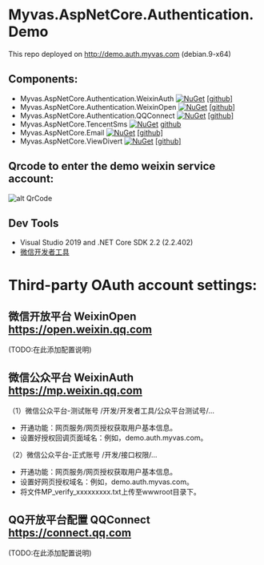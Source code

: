 # Myvas.AspNetCore.Authentication.Demo
This repo deployed on http://demo.auth.myvas.com (debian.9-x64)

## Components:

- Myvas.AspNetCore.Authentication.WeixinAuth [![NuGet](https://img.shields.io/nuget/v/Myvas.AspNetCore.Authentication.WeixinAuth.svg)](https://www.nuget.org/packages/Myvas.AspNetCore.Authentication.WeixinAuth) [[github]](https://github.com/myvas/AspNetCore.Authentication.WeixinAuth)
- Myvas.AspNetCore.Authentication.WeixinOpen [![NuGet](https://img.shields.io/nuget/v/Myvas.AspNetCore.Authentication.WeixinOpen.svg)](https://www.nuget.org/packages/Myvas.AspNetCore.Authentication.WeixinOpen) [[github]](https://github.com/myvas/AspNetCore.Authentication.WeixinOpen)
- Myvas.AspNetCore.Authentication.QQConnect [![NuGet](https://img.shields.io/nuget/v/Myvas.AspNetCore.Authentication.QQConnect.svg)](https://www.nuget.org/packages/Myvas.AspNetCore.Authentication.QQConnect) [[github]](https://github.com/myvas/AspNetCore.Authentication.QQConnect)
- Myvas.AspNetCore.TencentSms [![NuGet](https://img.shields.io/nuget/v/Myvas.AspNetCore.TencentSms.svg)](https://www.nuget.org/packages/Myvas.AspNetCore.TencentSms) [github](https://github.com/myvas/AspNetCore.TencentSms)
- Myvas.AspNetCore.Email [![NuGet](https://img.shields.io/nuget/v/Myvas.AspNetCore.Email.svg)](https://www.nuget.org/packages/Myvas.AspNetCore.Email) [[github]](https://github.com/myvas/AspNetCore.Email)
- Myvas.AspNetCore.ViewDivert [![NuGet](https://img.shields.io/nuget/v/Myvas.AspNetCore.ViewDivert.svg)](https://www.nuget.org/packages/Myvas.AspNetCore.ViewDivert) [[github]](https://github.com/myvas/AspNetCore.ViewDivert)

## Qrcode to enter the demo weixin service account:

![alt QrCode](http://mmbiz.qpic.cn/mmbiz_jpg/lPe5drS9euRQR1eCK5cGXaibHYL6vBR4pGLB34ju2hXCiaMQiayOU8w5GMfEH7WZsVNTnhLTpnzAC9xfdWuTT89OA/0)

## Dev Tools
* Visual Studio 2019 and .NET Core SDK 2.2 (2.2.402)
* [微信开发者工具](https://mp.weixin.qq.com/debug/wxadoc/dev/devtools/download.html)

# Third-party OAuth account settings:

## 微信开放平台 WeixinOpen https://open.weixin.qq.com

(TODO:在此添加配置说明)

## 微信公众平台 WeixinAuth https://mp.weixin.qq.com

（1）微信公众平台-测试账号
/开发/开发者工具/公众平台测试号/...
- 开通功能：网页服务/网页授权获取用户基本信息。
- 设置好授权回调页面域名：例如，demo.auth.myvas.com。

（2）微信公众平台-正式账号
/开发/接口权限/...
- 开通功能：网页服务/网页授权获取用户基本信息。
- 设置好网页授权域名：例如，demo.auth.myvas.com。
- 将文件MP_verify_xxxxxxxxx.txt上传至wwwroot目录下。

## QQ开放平台配置 QQConnect https://connect.qq.com

(TODO:在此添加配置说明)

